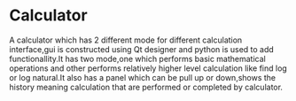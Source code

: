 # Calculator

A calculator which has 2 different mode for different calculation interface,gui is constructed using Qt designer and python is used to add functionallity.It has two mode,one which performs basic mathematical operations and other performs relatively higher level calculation like find log or log natural.It also has a panel which can be pull up or down,shows the history meaning calculation that are performed or completed by calculator.
